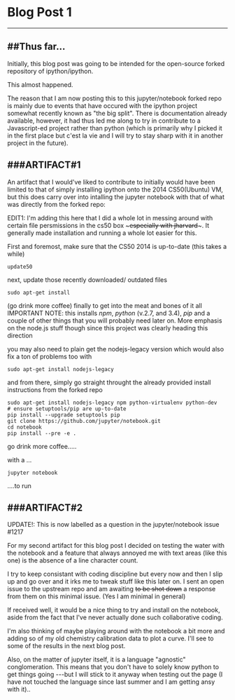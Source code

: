 # Blog Post 1
------------

##Thus far...
-----------

Initially, this blog post was going to be intended for the open-source
forked repository of ipython/ipython.

This almost happened.

The reason that I am now posting this to this jupyter/notebook forked repo
is mainly due to events that have occured with the ipython project somewhat 
recently known as "the big split". There is documentation already available,
however, it had thus led me along to try in contribute to a Javascript-ed
project rather than python (which is primarily why I picked it in the first 
place but c'est la vie and I will try to stay sharp with it in another project
in the future).

###ARTIFACT#1
----------
An artifact that I would've liked to contribute to initially would have been 
limited to that of simply installing ipython onto the 2014 CS50(Ubuntu) VM, but
this does carry over into intalling the jupyter notebook with that of what was 
directly from the forked repo:

EDIT1: I'm adding this here that I did a whole lot in messing around with certain 
file persmissions in the cs50 box ~~~especially with jharvard~~~. It generally
made installation and running a whole lot easier for this.

First and foremost, make sure that the CS50 2014 is up-to-date (this takes a while)

```
update50
```

next, update those recently downloaded/ outdated files

```
sudo apt-get install
```

(go drink more coffee) finally to get into the meat and bones of it all
IMPORTANT NOTE: this installs *npm*, *python* (v.2.7, and 3.4), *pip*
and a couple of other things that you will probably need later on. More
emphasis on the node.js stuff though since this project was clearly 
heading this direction

you may also need to plain get the nodejs-legacy version which would
also fix a ton of problems too with 
```
sudo apt-get install nodejs-legacy
```

and from there, simply go straight throught the already provided 
install instructions from the forked repo

```
sudo apt-get install nodejs-legacy npm python-virtualenv python-dev
# ensure setuptools/pip are up-to-date
pip install --upgrade setuptools pip
git clone https://github.com/jupyter/notebook.git
cd notebook
pip install --pre -e .
```

go drink more coffee.....

with a ...
```
jupyter notebook
```
....to run


###ARTIFACT#2
------

UPDATE!: This is now labelled as a question in the jupyter/notebook issue
#1217

For my second artifact for this blog post I decided on testing the water
with the notebook and a feature that always annoyed me with text areas
(like this one) is the absence of a line character count. 

I try to keep consistant with coding discipline but every now and then I slip 
up and go over and it irks me to tweak stuff like this later on. I sent an
open issue to the upstream repo and am awaiting ~~to be shot down~~ a response 
from them on this minimal issue. (Yes I am minimal in general)

If received well, it would be a nice thing to try and install on the notebook,
aside from the fact that I've never actually done such collaborative coding.

I'm also thinking of maybe playing around with the notebook a bit more and adding
so of my old chemistry calibration data to plot a curve. I'll see to some of the
results in the next blog post.

Also, on the matter of jupyter itself, it is a language "agnostic" conglomeration.
This means that you don't have to solely know python to get things going ---but
I will stick to it anyway when testing out the page (I have not touched the language
since last summer and I am getting ansy with it)..
